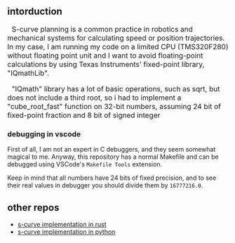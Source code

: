 

## intorduction

<div style="font-size: 16px; text-indent:10px;">
S-curve planning is a common practice in robotics and mechanical systems for calculating speed or position trajectories. In my case, I am running my code on a limited CPU (TMS320F280) without floating point unit and I want to avoid floating-point calculations by using Texas Instruments' fixed-point library, "IQmathLib". 
<p> "IQmath" library has a lot of basic operations, such as sqrt, but does not include a third root, so i had to implement a "cube_root_fast" function on 32-bit numbers, assuming 24 bit of fixed-point fraction and 8 bit of signed integer</p>

</div>

### debugging in vscode
First of all, I am not an expert in C debuggers, and they seem somewhat magical to me. Anyway, this repository has a normal Makefile and can be debugged using VSCode's `Makefile Tools` extension.  

Keep in mind that all numbers have 24 bits of fixed precision, and to see their real values in debugger you should divide them by `16777216.0`. 

## other repos
- [s-curve implementation in rust](https://github.com/marcbone/s_curve)
- [s-curve implementation in python](https://github.com/nameofuser1/py-scurve)